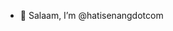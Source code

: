 - 👋 Salaam, I’m @hatisenangdotcom

<!---
hatisenangdotcom/hatisenangdotcom is a ✨ special ✨ repository because its `README.md` (this file) appears on your GitHub profile.
You can click the Preview link to take a look at your changes.
--->
